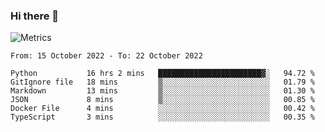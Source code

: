 ### Hi there 👋

![Metrics](https://github.com/radoapx/radoapx/blob/main/github-metrics.svg)

<!--START_SECTION:waka-->

```text
From: 15 October 2022 - To: 22 October 2022

Python           16 hrs 2 mins   ███████████████████████▓░   94.72 %
GitIgnore file   18 mins         ▒░░░░░░░░░░░░░░░░░░░░░░░░   01.79 %
Markdown         13 mins         ▒░░░░░░░░░░░░░░░░░░░░░░░░   01.30 %
JSON             8 mins          ▒░░░░░░░░░░░░░░░░░░░░░░░░   00.85 %
Docker File      4 mins          ░░░░░░░░░░░░░░░░░░░░░░░░░   00.42 %
TypeScript       3 mins          ░░░░░░░░░░░░░░░░░░░░░░░░░   00.35 %
```

<!--END_SECTION:waka-->

<!--
**radoapx/radoapx** is a ✨ _special_ ✨ repository because its `README.md` (this file) appears on your GitHub profile.

Here are some ideas to get you started:

- 🔭 I’m currently working on ...
- 🌱 I’m currently learning ...
- 👯 I’m looking to collaborate on ...
- 🤔 I’m looking for help with ...
- 💬 Ask me about ...
- 📫 How to reach me: ...
- 😄 Pronouns: ...
- ⚡ Fun fact: ...
-->
